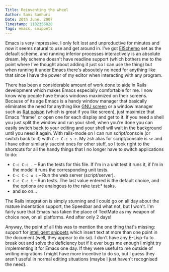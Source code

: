 ```yaml
---
Title: Reinventing the wheel
Author: Sami Samhuri
Date: 20th June, 2007
Timestamp: 1182356820
Tags: emacs, snippets
---
```


Emacs is very impressive. I only felt lost and unproductive for minutes and now it seems natural to use and get around in. I've got <a href="/posts/2007/06/more-scheming-with-haskell">ElSchemo</a> set as the default scheme, and running inferior processes interactively is an absolute dream. My scheme doesn't have readline support (which bothers me to the point where I've thought about adding it just so I can use the thing) but when running it under Emacs there's absoutely no need for anything like that since I have the power of my editor when interacting with any program.

There has been a considerable amount of work done to aide in Rails development which makes Emacs especially comfortable for me. I now know why people have Emacs windows maximized on their screens. Because of its age Emacs is a handy window manager that basically eliminates the need for anything like <a href="http://en.wikipedia.org/wiki/GNU_Screen">GNU screen</a> or a window manager such as <a href="http://www.nongnu.org/ratpoison/">Rat poison</a> (which is great if you like screen), just maximize that Emacs "frame" or open one for each display and get to it. If you need a shell you just split the window and run your shell, when you're done you can easily switch back to your editing and your shell will wait in the background until you need it again. With rails-mode on I can run script/console (or switch back to it) with <code>C-c C-c s c</code>. My zsh alias for script/console is <code>sc</code> and I have other similarly succint ones for other stuff, so I took right to the shortcuts for all the handy things that I no longer have to switch applications to do:

 * <code>C-c C-c .</code> – Run the tests for this file. If I'm in a unit test it runs it, if I'm in the model it runs the corresponding unit tests.
 * <code>C-c C-c w s</code> – Run the web server (script/server).
 * <code>C-c C-c t</code> – Run tests. The last value entered is the default choice, and the options are analogous to the rake test:* tasks.
 * and so on...

The Rails integration is simply stunning and I could go on all day about the mature indentation support, the Speedbar and what not, but I won't. I'm fairly sure that Emacs has taken the place of TextMate as my weapon of choice now, on all platforms. And after only 2 days!

Anyway, the point of all this was to mention the one thing that's missing: support for <a href="/posts/2006/02/intelligent-migration-snippets-0_1-for-textmate">intelligent snippets</a> which insert text at more than one point in the document (well, they appear to do so). I don't have any E-Lisp-fu to break out and solve the deficiency but if it ever bugs me enough I might try implementing it for Emacs one day. If they were useful to me outside of writing migrations I might have more incentive to do so, but I guess they aren't useful in normal editing situations (maybe I just haven't recognised the need).

